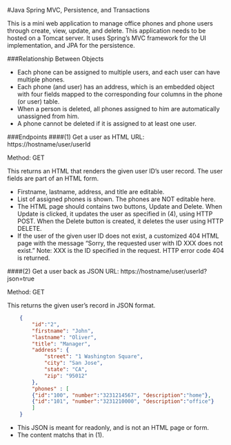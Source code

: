 #Java Spring MVC, Persistence, and Transactions

This is a mini web application to manage office phones and phone users through create, view, update, and delete. This application needs to be hosted on a Tomcat server. It uses Spring’s MVC framework for the UI implementation, and JPA for the persistence.


###Relationship Between Objects
* Each phone can be assigned to multiple users, and each user can have multiple phones. 
* Each phone (and user) has an address, which is an embedded object with four fields mapped to the corresponding four columns in the phone (or user) table.
* When a person is deleted, all phones assigned to him are automatically unassigned from him.
* A phone cannot be deleted if it is assigned to at least one user.

###Endpoints
####(1) Get a user as HTML
URL: https://hostname/user/userId 

Method: GET

This returns an HTML that renders the given user ID’s user record. The user fields are part of an HTML form.
* Firstname, lastname, address, and title are editable. 
* List of assigned phones is shown. The phones are NOT editable here. 
* The HTML page should contains two buttons, Update and Delete. When Update is clicked, it updates the user as specified in (4), using HTTP POST. When the Delete button is created, it deletes the user using HTTP DELETE.
* If the user of the given user ID does not exist, a customized 404 HTML page with the message “Sorry, the requested user with ID XXX does not exist.” Note: XXX is the ID specified in the request. HTTP error code 404 is returned.

####(2) Get a user back as JSON
URL: https://hostname/user/userId?json=true 

Method: GET

This returns the given user’s record in JSON format. 
```json
	{
		"id":"2",
		"firstname": "John",
		"lastname": "Oliver",
		"title": "Manager",
		"address": {
			"street": "1 Washington Square",
			"city": "San Jose",
			"state": "CA",
			"zip": "95012"
		},
		"phones" : [
		{"id":"100", "number":"3231214567", "description":"home"},
		{"id":"101", "number":"3231210000", "description":"office"}
		]
	}
```
* This JSON is meant for readonly, and is not an HTML page or form. 
* The content matchs that in (1).
